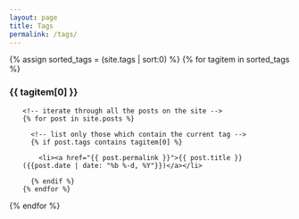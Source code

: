 ```yaml
---
layout: page
title: Tags
permalink: /tags/
---
```


{% assign sorted_tags = (site.tags | sort:0) %}
{% for tagitem in sorted_tags %}

<div id="{{ tagitem[0] }}">

  <!-- for create a heading -->
  <h3> {{ tagitem[0] }} </h3>


  <!-- create the list of posts -->
  <ul class="tag-list">

    <!-- iterate through all the posts on the site -->
    {% for post in site.posts %}

      <!-- list only those which contain the current tag -->
      {% if post.tags contains tagitem[0] %}

        <li><a href="{{ post.permalink }}">{{ post.title }} ({{post.date | date: "%b %-d, %Y"}})</a></li>

      {% endif %}
    {% endfor %}
  </ul>

</div>
{% endfor %}